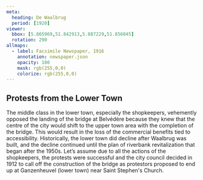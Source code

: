 ```yaml
---
meta:
  heading: De Waalbrug
  period: [1920]
viewer:
  bbox: [5.865969,51.842913,5.887229,51.856045]
  rotation: 290
allmaps:
  - label: Facsimile Newspaper, 1916
    annotation: newspaper.json
    opacity: 100
    mask: rgb(255,0,0)
    colorize: rgb(255,0,0)
---
```


## Protests from the Lower Town

The middle class in the lower town, especially the shopkeepers, vehemently opposed the landing of the bridge at Belvédère because they knew that the centre of the city would shift to the upper town area with the completion of the bridge. This would result in the loss of the commercial benefits tied to accessibility. Historically, the lower town did decline after Waalbrug was built, and the decline continued until the plan of riverbank revitalization that began after the 1950s.
Let’s assume due to all the actions of the shopkeepers, the protests were successful and the city council decided in 1912 to call off the construction of the bridge as protestors proposed to end up at Ganzenheuvel (lower town) near Saint Stephen's Church.
